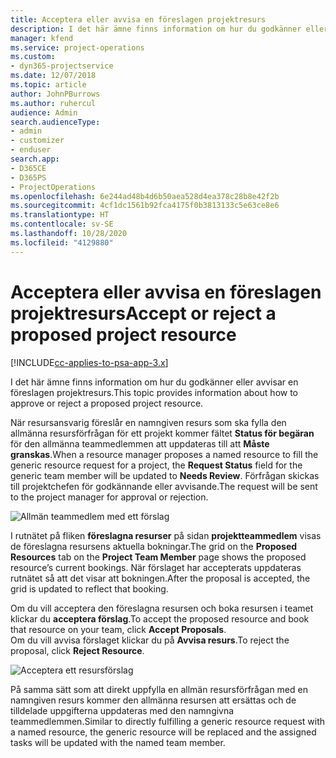 ```yaml
---
title: Acceptera eller avvisa en föreslagen projektresurs
description: I det här ämne finns information om hur du godkänner eller avvisar en föreslagen projektresurs.
manager: kfend
ms.service: project-operations
ms.custom:
- dyn365-projectservice
ms.date: 12/07/2018
ms.topic: article
author: JohnPBurrows
ms.author: ruhercul
audience: Admin
search.audienceType:
- admin
- customizer
- enduser
search.app:
- D365CE
- D365PS
- ProjectOperations
ms.openlocfilehash: 6e244ad48b4d6b50aea528d4ea378c28b8e42f2b
ms.sourcegitcommit: 4cf1dc1561b92fca4175f0b3813133c5e63ce8e6
ms.translationtype: HT
ms.contentlocale: sv-SE
ms.lasthandoff: 10/28/2020
ms.locfileid: "4129880"
---
```

# <a name="accept-or-reject-a-proposed-project-resource"></a><span data-ttu-id="901e1-103">Acceptera eller avvisa en föreslagen projektresurs</span><span class="sxs-lookup"><span data-stu-id="901e1-103">Accept or reject a proposed project resource</span></span>

[!INCLUDE[cc-applies-to-psa-app-3.x](../includes/cc-applies-to-psa-app-3x.md)]

<span data-ttu-id="901e1-104">I det här ämne finns information om hur du godkänner eller avvisar en föreslagen projektresurs.</span><span class="sxs-lookup"><span data-stu-id="901e1-104">This topic provides information about how to approve or reject a proposed project resource.</span></span>

<span data-ttu-id="901e1-105">När resursansvarig föreslår en namngiven resurs som ska fylla den allmänna resursförfrågan för ett projekt kommer fältet **Status för begäran** för den allmänna teammedlemmen att uppdateras till att **Måste granskas**.</span><span class="sxs-lookup"><span data-stu-id="901e1-105">When a resource manager proposes a named resource to fill the generic resource request for a project, the **Request Status** field for the generic team member will be updated to **Needs Review**.</span></span> <span data-ttu-id="901e1-106">Förfrågan skickas till projektchefen för godkännande eller avvisande.</span><span class="sxs-lookup"><span data-stu-id="901e1-106">The request will be sent to the project manager for approval or rejection.</span></span>

![Allmän teammedlem med ett förslag](media/RM-how-to-19.png)

<span data-ttu-id="901e1-108">I rutnätet på fliken **föreslagna resurser** på sidan **projektteammedlem** visas de föreslagna resursens aktuella bokningar.</span><span class="sxs-lookup"><span data-stu-id="901e1-108">The grid on the **Proposed Resources** tab on the **Project Team Member** page shows the proposed resource’s current bookings.</span></span> <span data-ttu-id="901e1-109">När förslaget har accepterats uppdateras rutnätet så att det visar att bokningen.</span><span class="sxs-lookup"><span data-stu-id="901e1-109">After the proposal is accepted, the grid is updated to reflect that booking.</span></span> 

<span data-ttu-id="901e1-110">Om du vill acceptera den föreslagna resursen och boka resursen i teamet klickar du **acceptera förslag**.</span><span class="sxs-lookup"><span data-stu-id="901e1-110">To accept the proposed resource and book that resource on your team, click **Accept Proposals**.</span></span>  
<span data-ttu-id="901e1-111">Om du vill avvisa förslaget klickar du på **Avvisa resurs**.</span><span class="sxs-lookup"><span data-stu-id="901e1-111">To reject the proposal, click **Reject Resource**.</span></span>

![Acceptera ett resursförslag](media/RM-how-to-20.png) 

<span data-ttu-id="901e1-113">På samma sätt som att direkt uppfylla en allmän resursförfrågan med en namngiven resurs kommer den allmänna resursen att ersättas och de tilldelade uppgifterna uppdateras med den namngivna teammedlemmen.</span><span class="sxs-lookup"><span data-stu-id="901e1-113">Similar to directly fulfilling a generic resource request with a named resource, the generic resource will be replaced and the assigned tasks will be updated with the named team member.</span></span>
